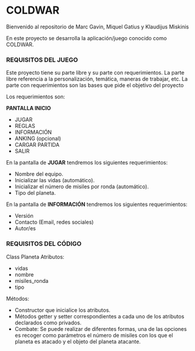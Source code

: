 # COLDWAR 

Bienvenido al repositorio de Marc Gavin, Miquel Gatius y Klaudijus Miskinis

En este proyecto se desarrolla la aplicación/juego conocido como COLDWAR.

### REQUISITOS DEL JUEGO

Este proyecto tiene su parte libre y su parte con requerimientos.
La parte libre referencia a la personalización, temática, maneras de trabajar, etc.
La parte con requerimientos son las bases que pide el objetivo del proyecto

Los requerimientos son:

**PANTALLA INICIO**
   - JUGAR
   - REGLAS 
   - INFORMACIÓN
   - ANKING (opcional)
   - CARGAR PARTIDA
   - SALIR
   
 En la pantalla de **JUGAR** tendremos los siguientes requerimientos:
  - Nombre del equipo.
  - Inicializar las vidas (automático).
  - Inicializar el número de misiles por ronda (automático).
  - Tipo del planeta.
  
  
  En la pantalla de **INFORMACIÓN** tendremos los siguientes requerimientos:
   - Versión
   - Contacto (Email, redes sociales)
   - Autor/es
  
  ### REQUISITOS DEL CÓDIGO
  
Class Planeta
Atributos:  
- vidas
- nombre
-	misiles_ronda 
-	tipo

Métodos: 
-	Constructor que inicialice los atributos.
-	Métodos getter y setter correspondientes a cada uno de los atributos declarados como privados.
-	Combate: Se puede realizar de diferentes formas, una de las opciones es recoger como parámetros el número de misiles con los que el planeta es atacado y el objeto del planeta atacante.
